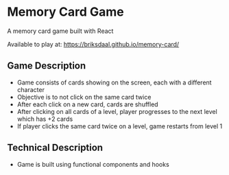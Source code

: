 # Memory Card Game

A memory card game built with React

Available to play at:
https://briksdaal.github.io/memory-card/

## Game Description
- Game consists of cards showing on the screen, each with a different character
- Objective is to not click on the same card twice
- After each click on a new card, cards are shuffled
- After clicking on all cards of a level, player progresses to the next level which has +2 cards
- If player clicks the same card twice on a level, game restarts from level 1

## Technical Description
- Game is built using functional components and hooks